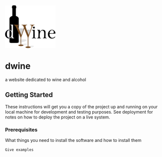 ![](/wp-content/uploads/2019/12/dwine-logo-w165.png)

# dwine

a website dedicated to wine and alcohol

## Getting Started

These instructions will get you a copy of the project up and running on your local machine for development and testing purposes. See deployment for notes on how to deploy the project on a live system.

### Prerequisites

What things you need to install the software and how to install them

```
Give examples
```
